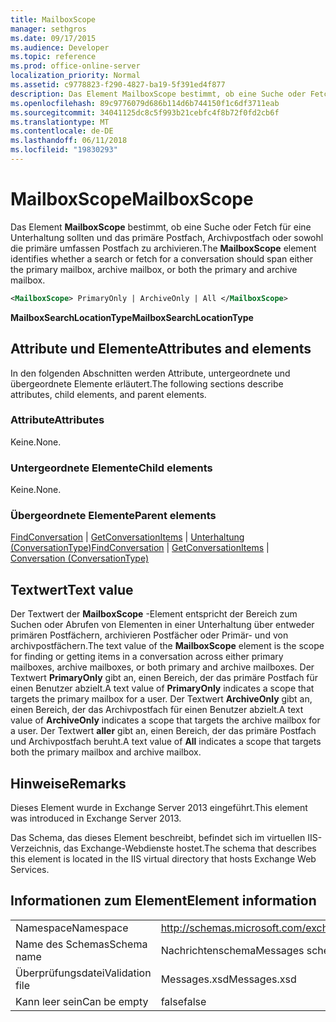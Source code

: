```yaml
---
title: MailboxScope
manager: sethgros
ms.date: 09/17/2015
ms.audience: Developer
ms.topic: reference
ms.prod: office-online-server
localization_priority: Normal
ms.assetid: c9778823-f290-4827-ba19-5f391ed4f877
description: Das Element MailboxScope bestimmt, ob eine Suche oder Fetch für eine Unterhaltung sollten und das primäre Postfach, Archivpostfach oder sowohl die primäre umfassen Postfach zu archivieren.
ms.openlocfilehash: 89c9776079d686b114d6b744150f1c6df3711eab
ms.sourcegitcommit: 34041125dc8c5f993b21cebfc4f8b72f0fd2cb6f
ms.translationtype: MT
ms.contentlocale: de-DE
ms.lasthandoff: 06/11/2018
ms.locfileid: "19830293"
---
```

# <a name="mailboxscope"></a><span data-ttu-id="c4205-103">MailboxScope</span><span class="sxs-lookup"><span data-stu-id="c4205-103">MailboxScope</span></span>

<span data-ttu-id="c4205-104">Das Element **MailboxScope** bestimmt, ob eine Suche oder Fetch für eine Unterhaltung sollten und das primäre Postfach, Archivpostfach oder sowohl die primäre umfassen Postfach zu archivieren.</span><span class="sxs-lookup"><span data-stu-id="c4205-104">The **MailboxScope** element identifies whether a search or fetch for a conversation should span either the primary mailbox, archive mailbox, or both the primary and archive mailbox.</span></span> 
  
```XML
<MailboxScope> PrimaryOnly | ArchiveOnly | All </MailboxScope>
```

<span data-ttu-id="c4205-105">**MailboxSearchLocationType**</span><span class="sxs-lookup"><span data-stu-id="c4205-105">**MailboxSearchLocationType**</span></span>

## <a name="attributes-and-elements"></a><span data-ttu-id="c4205-106">Attribute und Elemente</span><span class="sxs-lookup"><span data-stu-id="c4205-106">Attributes and elements</span></span>

<span data-ttu-id="c4205-107">In den folgenden Abschnitten werden Attribute, untergeordnete und übergeordnete Elemente erläutert.</span><span class="sxs-lookup"><span data-stu-id="c4205-107">The following sections describe attributes, child elements, and parent elements.</span></span>
  
### <a name="attributes"></a><span data-ttu-id="c4205-108">Attribute</span><span class="sxs-lookup"><span data-stu-id="c4205-108">Attributes</span></span>

<span data-ttu-id="c4205-109">Keine.</span><span class="sxs-lookup"><span data-stu-id="c4205-109">None.</span></span>
  
### <a name="child-elements"></a><span data-ttu-id="c4205-110">Untergeordnete Elemente</span><span class="sxs-lookup"><span data-stu-id="c4205-110">Child elements</span></span>

<span data-ttu-id="c4205-111">Keine.</span><span class="sxs-lookup"><span data-stu-id="c4205-111">None.</span></span>
  
### <a name="parent-elements"></a><span data-ttu-id="c4205-112">Übergeordnete Elemente</span><span class="sxs-lookup"><span data-stu-id="c4205-112">Parent elements</span></span>

<span data-ttu-id="c4205-113">[FindConversation](findconversation.md) | [GetConversationItems](getconversationitems.md) | [Unterhaltung (ConversationType)](conversation-conversationtype.md)</span><span class="sxs-lookup"><span data-stu-id="c4205-113">[FindConversation](findconversation.md) | [GetConversationItems](getconversationitems.md) | [Conversation (ConversationType)](conversation-conversationtype.md)</span></span>
  
## <a name="text-value"></a><span data-ttu-id="c4205-114">Textwert</span><span class="sxs-lookup"><span data-stu-id="c4205-114">Text value</span></span>

<span data-ttu-id="c4205-115">Der Textwert der **MailboxScope** -Element entspricht der Bereich zum Suchen oder Abrufen von Elementen in einer Unterhaltung über entweder primären Postfächern, archivieren Postfächer oder Primär- und von archivpostfächern.</span><span class="sxs-lookup"><span data-stu-id="c4205-115">The text value of the **MailboxScope** element is the scope for finding or getting items in a conversation across either primary mailboxes, archive mailboxes, or both primary and archive mailboxes.</span></span> <span data-ttu-id="c4205-116">Der Textwert **PrimaryOnly** gibt an, einen Bereich, der das primäre Postfach für einen Benutzer abzielt.</span><span class="sxs-lookup"><span data-stu-id="c4205-116">A text value of **PrimaryOnly** indicates a scope that targets the primary mailbox for a user.</span></span> <span data-ttu-id="c4205-117">Der Textwert **ArchiveOnly** gibt an, einen Bereich, der das Archivpostfach für einen Benutzer abzielt.</span><span class="sxs-lookup"><span data-stu-id="c4205-117">A text value of **ArchiveOnly** indicates a scope that targets the archive mailbox for a user.</span></span> <span data-ttu-id="c4205-118">Der Textwert **aller** gibt an, einen Bereich, der das primäre Postfach und Archivpostfach beruht.</span><span class="sxs-lookup"><span data-stu-id="c4205-118">A text value of **All** indicates a scope that targets both the primary mailbox and archive mailbox.</span></span> 
  
## <a name="remarks"></a><span data-ttu-id="c4205-119">Hinweise</span><span class="sxs-lookup"><span data-stu-id="c4205-119">Remarks</span></span>

<span data-ttu-id="c4205-120">Dieses Element wurde in Exchange Server 2013 eingeführt.</span><span class="sxs-lookup"><span data-stu-id="c4205-120">This element was introduced in Exchange Server 2013.</span></span>
  
<span data-ttu-id="c4205-121">Das Schema, das dieses Element beschreibt, befindet sich im virtuellen IIS-Verzeichnis, das Exchange-Webdienste hostet.</span><span class="sxs-lookup"><span data-stu-id="c4205-121">The schema that describes this element is located in the IIS virtual directory that hosts Exchange Web Services.</span></span>
  
## <a name="element-information"></a><span data-ttu-id="c4205-122">Informationen zum Element</span><span class="sxs-lookup"><span data-stu-id="c4205-122">Element information</span></span>

|||
|:-----|:-----|
|<span data-ttu-id="c4205-123">Namespace</span><span class="sxs-lookup"><span data-stu-id="c4205-123">Namespace</span></span>  <br/> |http://schemas.microsoft.com/exchange/services/2006/messages  <br/> |
|<span data-ttu-id="c4205-124">Name des Schemas</span><span class="sxs-lookup"><span data-stu-id="c4205-124">Schema name</span></span>  <br/> |<span data-ttu-id="c4205-125">Nachrichtenschema</span><span class="sxs-lookup"><span data-stu-id="c4205-125">Messages schema</span></span>  <br/> |
|<span data-ttu-id="c4205-126">Überprüfungsdatei</span><span class="sxs-lookup"><span data-stu-id="c4205-126">Validation file</span></span>  <br/> |<span data-ttu-id="c4205-127">Messages.xsd</span><span class="sxs-lookup"><span data-stu-id="c4205-127">Messages.xsd</span></span>  <br/> |
|<span data-ttu-id="c4205-128">Kann leer sein</span><span class="sxs-lookup"><span data-stu-id="c4205-128">Can be empty</span></span>  <br/> |<span data-ttu-id="c4205-129">false</span><span class="sxs-lookup"><span data-stu-id="c4205-129">false</span></span>  <br/> |
   

